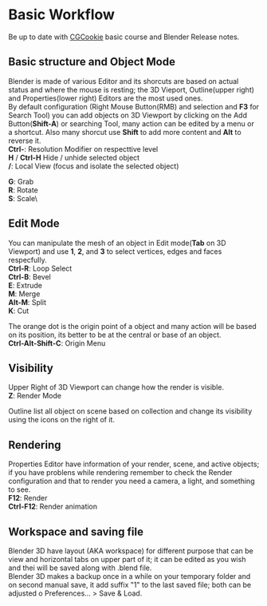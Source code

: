 # Basic Workflow

Be up to date with [CGCookie](https://cgcookie.com/) basic course and Blender Release notes.

## Basic structure and Object Mode

Blender is made of various Editor and its shorcuts are based on actual status and where the mouse is resting; the 3D Vieport, Outline(upper right) and Properties(lower right) Editors are the most used ones.\
By default configuration (Right Mouse Button(RMB) and selection and **F3** for Search Tool) you can add objects on 3D Viewport by clicking on the Add Button(**Shift-A**) or searching Tool, many action can be edited by a menu or a shortcut. Also many shorcut use **Shift** to add more content and **Alt** to reverse it.\
**Ctrl-<number>**: Resolution Modifier on respecttive level\
**H** / **Ctrl-H** Hide / unhide selected object\
**/**: Local View (focus and isolate the selected object)

**G**: Grab\
**R**: Rotate\
**S**: Scale\

## Edit Mode

You can manipulate the mesh of an object in Edit mode(**Tab** on 3D Viewport) and use **1**, **2**, and **3** to select vertices, edges and faces respecfully.\
**Ctrl-R**: Loop Select\
**Ctrl-B**: Bevel\
**E**: Extrude\
**M**: Merge\
**Alt-M**: Split\
**K**: Cut

The orange dot is the origin point of a object and many action will be based on its position, its better to be at the central or base of an object.\
 **Ctrl-Alt-Shift-C**: Origin Menu

## Visibility

Upper Right of 3D Viewport can change how the render is visible.\
**Z**: Render Mode

Outline list all object on scene based on collection and change its visibility using the icons on the right of it.

## Rendering

Properties Editor have information of your render, scene, and active objects; if you have problens while rendering remember to check the Render configuration and that to render you need a camera, a light, and something to see.\
**F12**: Render\
**Ctrl-F12**: Render animation

## Workspace and saving file

Blender 3D have layout (AKA workspace) for different purpose that can be view and horizontal tabs on upper part of it; it can be edited as you wish and thei will be saved along with .blend file.\
Blender 3D makes a backup once in a while on your temporary folder and on second manual save, it add suffix "1" to the last saved file; both can be adjusted o Preferences... > Save & Load.
